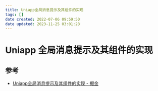 ```yaml
---
title: Uniapp全局消息提示及其组件的实现
tags: []
date created: 2022-07-06 09:59:50
date updated: 2023-11-25 03:01:28
---
```


# Uniapp 全局消息提示及其组件的实现

## 参考

- [Uniapp全局消息提示及其组件的实现 - 掘金](https://juejin.cn/post/7107442847422349326)

